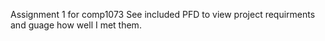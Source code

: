 Assignment 1 for comp1073
See included PFD to view project requirments and guage how well I met them.
